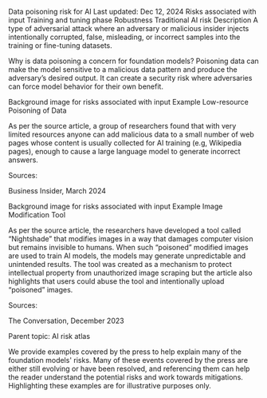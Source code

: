Data poisoning risk for AI
Last updated: Dec 12, 2024
Risks associated with input
Training and tuning phase
Robustness
Traditional AI risk
Description
A type of adversarial attack where an adversary or malicious insider injects intentionally corrupted, false, misleading, or incorrect samples into the training or fine-tuning datasets.

Why is data poisoning a concern for foundation models?
Poisoning data can make the model sensitive to a malicious data pattern and produce the adversary’s desired output. It can create a security risk where adversaries can force model behavior for their own benefit.

Background image for risks associated with input
Example
Low-resource Poisoning of Data

As per the source article, a group of researchers found that with very limited resources anyone can add malicious data to a small number of web pages whose content is usually collected for AI training (e.g, Wikipedia pages), enough to cause a large language model to generate incorrect answers.

Sources:

Business Insider, March 2024

Background image for risks associated with input
Example
Image Modification Tool

As per the source article, the researchers have developed a tool called “Nightshade” that modifies images in a way that damages computer vision but remains invisible to humans. When such “poisoned” modified images are used to train AI models, the models may generate unpredictable and unintended results. The tool was created as a mechanism to protect intellectual property from unauthorized image scraping but the article also highlights that users could abuse the tool and intentionally upload “poisoned” images.

Sources:

The Conversation, December 2023

Parent topic: AI risk atlas

We provide examples covered by the press to help explain many of the foundation models' risks. Many of these events covered by the press are either still evolving or have been resolved, and referencing them can help the reader understand the potential risks and work towards mitigations. Highlighting these examples are for illustrative purposes only.
